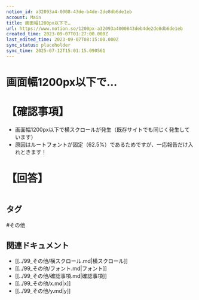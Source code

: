 ```yaml
---
notion_id: a32093a4-0008-43de-b4de-2de8db6de1eb
account: Main
title: 画面幅1200px以下で…
url: https://www.notion.so/1200px-a32093a4000843deb4de2de8db6de1eb
created_time: 2023-09-07T01:27:00.000Z
last_edited_time: 2023-09-07T08:15:00.000Z
sync_status: placeholder
sync_time: 2025-07-12T15:01:15.090561
---
```

# 画面幅1200px以下で…

# 【確認事項】
- 画面幅1200px以下で横スクロールが発生（既存サイトでも同じく発生しています）
- 原因はルートフォントが固定（62.5%）であるためですが、一応報告だけ入れときます！
# 【回答】
```plain text

```

## タグ

#その他 

## 関連ドキュメント

- [[../99_その他/横スクロール.md|横スクロール]]
- [[../99_その他/フォント.md|フォント]]
- [[../99_その他/確認事項.md|確認事項]]
- [[../99_その他/x.md|x]]
- [[../99_その他/y.md|y]]
